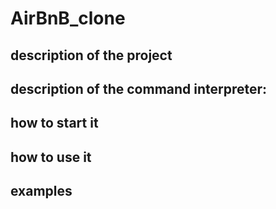# AirBnB_clone


## description of the project

## description of the command interpreter:
## how to start it
## how to use it
## examples
